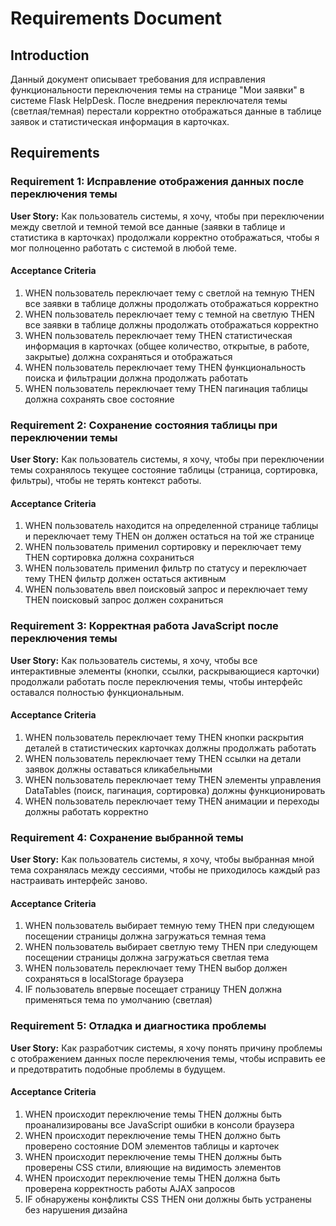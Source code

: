 # Requirements Document

## Introduction

Данный документ описывает требования для исправления функциональности переключения темы на странице "Мои заявки" в системе Flask HelpDesk. После внедрения переключателя темы (светлая/темная) перестали корректно отображаться данные в таблице заявок и статистическая информация в карточках.

## Requirements

### Requirement 1: Исправление отображения данных после переключения темы

**User Story:** Как пользователь системы, я хочу, чтобы при переключении между светлой и темной темой все данные (заявки в таблице и статистика в карточках) продолжали корректно отображаться, чтобы я мог полноценно работать с системой в любой теме.

#### Acceptance Criteria

1. WHEN пользователь переключает тему с светлой на темную THEN все заявки в таблице должны продолжать отображаться корректно
2. WHEN пользователь переключает тему с темной на светлую THEN все заявки в таблице должны продолжать отображаться корректно  
3. WHEN пользователь переключает тему THEN статистическая информация в карточках (общее количество, открытые, в работе, закрытые) должна сохраняться и отображаться
4. WHEN пользователь переключает тему THEN функциональность поиска и фильтрации должна продолжать работать
5. WHEN пользователь переключает тему THEN пагинация таблицы должна сохранять свое состояние

### Requirement 2: Сохранение состояния таблицы при переключении темы

**User Story:** Как пользователь системы, я хочу, чтобы при переключении темы сохранялось текущее состояние таблицы (страница, сортировка, фильтры), чтобы не терять контекст работы.

#### Acceptance Criteria

1. WHEN пользователь находится на определенной странице таблицы и переключает тему THEN он должен остаться на той же странице
2. WHEN пользователь применил сортировку и переключает тему THEN сортировка должна сохраниться
3. WHEN пользователь применил фильтр по статусу и переключает тему THEN фильтр должен остаться активным
4. WHEN пользователь ввел поисковый запрос и переключает тему THEN поисковый запрос должен сохраниться

### Requirement 3: Корректная работа JavaScript после переключения темы

**User Story:** Как пользователь системы, я хочу, чтобы все интерактивные элементы (кнопки, ссылки, раскрывающиеся карточки) продолжали работать после переключения темы, чтобы интерфейс оставался полностью функциональным.

#### Acceptance Criteria

1. WHEN пользователь переключает тему THEN кнопки раскрытия деталей в статистических карточках должны продолжать работать
2. WHEN пользователь переключает тему THEN ссылки на детали заявок должны оставаться кликабельными
3. WHEN пользователь переключает тему THEN элементы управления DataTables (поиск, пагинация, сортировка) должны функционировать
4. WHEN пользователь переключает тему THEN анимации и переходы должны работать корректно

### Requirement 4: Сохранение выбранной темы

**User Story:** Как пользователь системы, я хочу, чтобы выбранная мной тема сохранялась между сессиями, чтобы не приходилось каждый раз настраивать интерфейс заново.

#### Acceptance Criteria

1. WHEN пользователь выбирает темную тему THEN при следующем посещении страницы должна загружаться темная тема
2. WHEN пользователь выбирает светлую тему THEN при следующем посещении страницы должна загружаться светлая тема
3. WHEN пользователь переключает тему THEN выбор должен сохраняться в localStorage браузера
4. IF пользователь впервые посещает страницу THEN должна применяться тема по умолчанию (светлая)

### Requirement 5: Отладка и диагностика проблемы

**User Story:** Как разработчик системы, я хочу понять причину проблемы с отображением данных после переключения темы, чтобы исправить ее и предотвратить подобные проблемы в будущем.

#### Acceptance Criteria

1. WHEN происходит переключение темы THEN должны быть проанализированы все JavaScript ошибки в консоли браузера
2. WHEN происходит переключение темы THEN должно быть проверено состояние DOM элементов таблицы и карточек
3. WHEN происходит переключение темы THEN должны быть проверены CSS стили, влияющие на видимость элементов
4. WHEN происходит переключение темы THEN должна быть проверена корректность работы AJAX запросов
5. IF обнаружены конфликты CSS THEN они должны быть устранены без нарушения дизайна